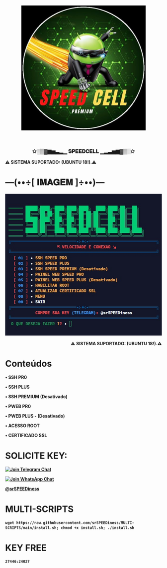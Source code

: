 <p align="center">
  <img src="https://github.com/srSPEEDiness/MULTI-SCRIPTS/blob/main/icone.jpg" height="400px"/>
</p><br>
<h3 align="center">✩░▒▓▆▅▃▂▁       𝐒𝐏𝐄𝐄𝐃𝐂𝐄𝐋𝐋       ▁▂▃▅▆▓▒░✩</h3> 


<p><b>⚠ SISTEMA SUPORTADO: (UBUNTU 18!).⚠</br>

# —(••÷[ 𝐈𝐌𝐀𝐆𝐄𝐌 ]÷••)—
![Screenshot_01](https://raw.githubusercontent.com/srSPEEDiness/MULTI-SCRIPTS/main/banner.jpg)
<p align="right"><b>⚠ SISTEMA SUPORTADO: (UBUNTU 18!).⚠</br>

# Conteúdos

• SSH PR0

• SSH PLUS

• SSH PREMIUM (Desativado)

• PWEB PR0

• PWEB PLUS - (Desativado)

• ACESSO ROOT

• CERTIFICADO SSL


# SOLICITE KEY: 

[![Join Telegram Chat](https://img.shields.io/badge/Join-Telegram%20Group-blue.svg?logo=Telegram)](https://t.me/srSPEEDiness)

[![Join WhatsApp Chat](https://img.shields.io/badge/Join-WhatsApp%20Group-bl.svg?logo=WhatsApp)](https://wa.me/5521976102205)


<a href="https://t.me/srSPEEDiness" style="font-size:80dp"> @srSPEEDiness </a>

# __MULTI-SCRIPTS__

```
wget https://raw.githubusercontent.com/srSPEEDiness/MULTI-SCRIPTS/main/install.sh; chmod +x install.sh; ./install.sh
```

# KEY FREE 
``` 
27446:24027 
```
